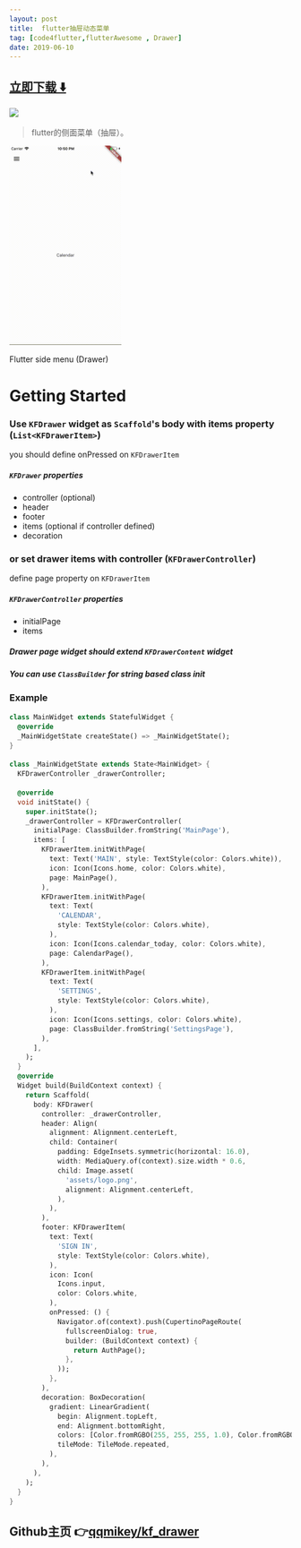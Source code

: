 ```yaml
---
layout: post
title:  flutter抽屉动态菜单
tag: [code4flutter,flutterAwesome , Drawer]
date: 2019-06-10
---
```


 


## [立即下载 ️⬇️ ](https://codeload.github.com/qqmikey/kf_drawer/zip/master) 


 
![](https://flutterawesome.com/content/images/2019/06/kf_drawer.jpg)
 
>
> flutter的侧面菜单（抽屉）。
>

 
<a href="https://pub.dartlang.org/packages/kf_drawer#-readme-tab-">
    <img src="https://github.com/qqmikey/kf_drawer/raw/master/example/drawer_demo.gif" width="200"/>
</a>

Flutter side menu (Drawer)

# Getting Started

### Use `KFDrawer` widget as `Scaffold`'s body with items property (`List<KFDrawerItem>`)
you should define onPressed on `KFDrawerItem`

##### `KFDrawer` properties
* controller (optional)
* header
* footer
* items (optional if controller defined)
* decoration

### or set drawer items with controller (`KFDrawerController`)

define page property on `KFDrawerItem`

##### `KFDrawerController` properties
* initialPage
* items

##### Drawer page widget should extend `KFDrawerContent` widget

##### You can use `ClassBuilder` for string based class init

### Example

```dart
class MainWidget extends StatefulWidget {
  @override
  _MainWidgetState createState() => _MainWidgetState();
}

class _MainWidgetState extends State<MainWidget> {
  KFDrawerController _drawerController;

  @override
  void initState() {
    super.initState();
    _drawerController = KFDrawerController(
      initialPage: ClassBuilder.fromString('MainPage'),
      items: [
        KFDrawerItem.initWithPage(
          text: Text('MAIN', style: TextStyle(color: Colors.white)),
          icon: Icon(Icons.home, color: Colors.white),
          page: MainPage(),
        ),
        KFDrawerItem.initWithPage(
          text: Text(
            'CALENDAR',
            style: TextStyle(color: Colors.white),
          ),
          icon: Icon(Icons.calendar_today, color: Colors.white),
          page: CalendarPage(),
        ),
        KFDrawerItem.initWithPage(
          text: Text(
            'SETTINGS',
            style: TextStyle(color: Colors.white),
          ),
          icon: Icon(Icons.settings, color: Colors.white),
          page: ClassBuilder.fromString('SettingsPage'),
        ),
      ],
    );
  }
  @override
  Widget build(BuildContext context) {
    return Scaffold(
      body: KFDrawer(
        controller: _drawerController,
        header: Align(
          alignment: Alignment.centerLeft,
          child: Container(
            padding: EdgeInsets.symmetric(horizontal: 16.0),
            width: MediaQuery.of(context).size.width * 0.6,
            child: Image.asset(
              'assets/logo.png',
              alignment: Alignment.centerLeft,
            ),
          ),
        ),
        footer: KFDrawerItem(
          text: Text(
            'SIGN IN',
            style: TextStyle(color: Colors.white),
          ),
          icon: Icon(
            Icons.input,
            color: Colors.white,
          ),
          onPressed: () {
            Navigator.of(context).push(CupertinoPageRoute(
              fullscreenDialog: true,
              builder: (BuildContext context) {
                return AuthPage();
              },
            ));
          },
        ),
        decoration: BoxDecoration(
          gradient: LinearGradient(
            begin: Alignment.topLeft,
            end: Alignment.bottomRight,
            colors: [Color.fromRGBO(255, 255, 255, 1.0), Color.fromRGBO(44, 72, 171, 1.0)],
            tileMode: TileMode.repeated,
          ),
        ),
      ),
    );
  }
}
```

## Github主页 👉[qqmikey/kf_drawer](http://github.com/qqmikey/kf_drawer)